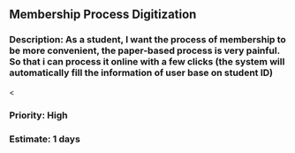 ## **Membership Process Digitization** 
<h3><b>Description:</b>  
As a student, I want the process of membership to be more convenient, the paper-based process is very painful. So that i can process it online with a few clicks (the system will automatically fill the information of user base on student ID) </h3> 
<<h3>Priority: High</h3>
<h3>Estimate: 1 days</h3>
